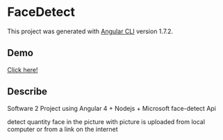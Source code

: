 # FaceDetect

This project was generated with [Angular CLI](https://github.com/angular/angular-cli) version 1.7.2.

## Demo

[Click here!](https://cd2cnpm-face-detect.herokuapp.com/)

## Describe

Software 2 Project
using Angular 4 + Nodejs + Microsoft face-detect Api

detect quantity face in the picture with picture is uploaded from local computer or from a link on the internet

